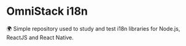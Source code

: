 # OmniStack i18n

🌍 Simple repository used to study and test i18n libraries for Node.js, ReactJS and React Native.

